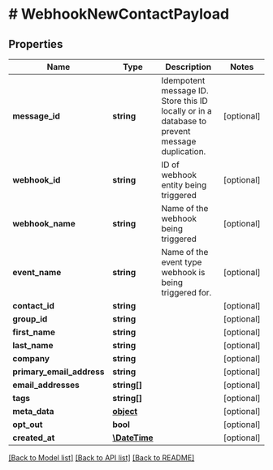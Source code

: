 # # WebhookNewContactPayload

## Properties

Name | Type | Description | Notes
------------ | ------------- | ------------- | -------------
**message_id** | **string** | Idempotent message ID. Store this ID locally or in a database to prevent message duplication. | [optional] 
**webhook_id** | **string** | ID of webhook entity being triggered | [optional] 
**webhook_name** | **string** | Name of the webhook being triggered | [optional] 
**event_name** | **string** | Name of the event type webhook is being triggered for. | [optional] 
**contact_id** | **string** |  | [optional] 
**group_id** | **string** |  | [optional] 
**first_name** | **string** |  | [optional] 
**last_name** | **string** |  | [optional] 
**company** | **string** |  | [optional] 
**primary_email_address** | **string** |  | [optional] 
**email_addresses** | **string[]** |  | [optional] 
**tags** | **string[]** |  | [optional] 
**meta_data** | [**object**]() |  | [optional] 
**opt_out** | **bool** |  | [optional] 
**created_at** | [**\DateTime**](\DateTime) |  | [optional] 

[[Back to Model list]](../../README#documentation-for-models) [[Back to API list]](../../README#documentation-for-api-endpoints) [[Back to README]](../../README)


